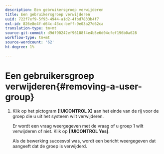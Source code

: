 ```yaml
---
description: Een gebruikersgroep verwijderen
title: Een gebruikersgroep verwijderen
uuid: 722f7ef9-5f93-4944-a1d2-4fbd7833b4f7
exl-id: 826e8e4f-d64c-43cc-beff-9e03a27d62ca
translation-type: tm+mt
source-git-commit: d9df90242ef96188f4e4b5e6d04cfef196b0a628
workflow-type: tm+mt
source-wordcount: '62'
ht-degree: 1%

---
```


# Een gebruikersgroep verwijderen{#removing-a-user-group}

1. Klik op het pictogram **[!UICONTROL X]** aan het einde van de rij voor de groep die u uit het systeem wilt verwijderen.

   Er wordt een vraag weergegeven met de vraag of u groep 1 wilt verwijderen of niet. Klik op **[!UICONTROL Yes]**.

   Als de bewerking succesvol was, wordt een bericht weergegeven dat aangeeft dat de groep is verwijderd.

